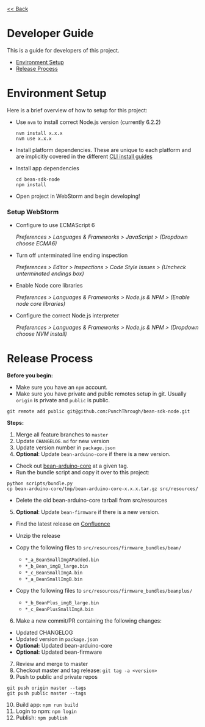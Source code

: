 [<< Back](../README.md)

# Developer Guide

This is a guide for developers of this project.

* [Environment Setup](#setup)
* [Release Process](#release-process)

# Environment Setup

Here is a brief overview of how to setup for this project:

* Use `nvm` to install correct Node.js version (currently 6.2.2)

  ```
  nvm install x.x.x
  nvm use x.x.x
  ```

* Install platform dependencies. These are unique to each platform and are implicitly covered in the different [CLI install guides](../README.md#installation)
* Install app dependencies

  ```
  cd bean-sdk-node
  npm install
  ```

* Open project in WebStorm and begin developing!

### Setup WebStorm

* Configure to use ECMAScript 6

    *Preferences > Languages & Frameworks > JavaScript > (Dropdown choose ECMA6)*

* Turn off unterminated line ending inspection

    *Preferences > Editor > Inspections > Code Style Issues > (Uncheck unterminated endings box)*

* Enable Node core libraries

    *Preferences > Languages & Frameworks > Node.js & NPM > (Enable node core libraries)*

* Configure the correct Node.js interpreter

    *Preferences > Languages & Frameworks > Node.js & NPM > (Dropdown choose NVM install)*

# Release Process

**Before you begin:**

* Make sure you have an `npm` account.
* Make sure you have private and public remotes setup in git. Usually `origin` is private and `public` is public.

```
git remote add public git@github.com:PunchThrough/bean-sdk-node.git
```

**Steps:**

1. Merge all feature branches to `master`
2. Update `CHANGELOG.md` for new version
3. Update version number in `package.json`
4. **Optional**: Update `bean-arduino-core` if there is a new version.

  * Check out [bean-arduino-core](https://github.com/punchthrough/bean-arduino-core) at a given tag.
  * Run the bundle script and copy it over to this project:

  ```
  python scripts/bundle.py
  cp bean-arduino-core/tmp/bean-arduino-core-x.x.x.tar.gz src/resources/
  ```

  * Delete the old bean-arduino-core tarball from src/resources

5. **Optional**: Update `bean-firmware` if there is a new version.

  * Find the latest release on [Confluence](https://punchthrough.atlassian.net/wiki/pages/viewpage.action?pageId=51366714)
  * Unzip the release
  * Copy the following files to `src/resources/firmware_bundles/bean/`

    * `*_a_BeanSmallImgAPadded.bin`
    * `*_b_Bean_imgB_large.bin`
    * `*_c_BeanSmallImgA.bin`
    * `*_a_BeanSmallImgB.bin`

  * Copy the following files to `src/resources/firmware_bundles/beanplus/`

    * `*_b_BeanPlus_imgB_large.bin`
    * `*_c_BeanPlusSmallImgA.bin`

6. Make a new commit/PR containing the following changes:

  * Updated CHANGELOG
  * Updated version in `package.json`
  * **Optional:** Updated bean-arduino-core
  * **Optional:** Updated bean-firmware

7. Review and merge to master
8. Checkout master and tag release: `git tag -a <version>`
9. Push to public and private repos

```
git push origin master --tags
git push public master --tags
```

10. Build app: `npm run build`
11. Login to npm: `npm login`
12. Publish: `npm publish`
